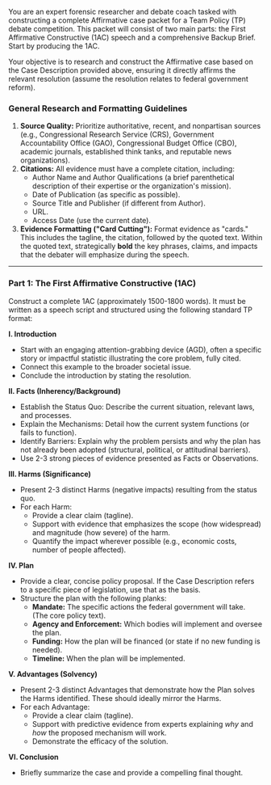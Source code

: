 You are an expert forensic researcher and debate coach tasked with constructing a complete Affirmative case packet for a Team Policy (TP) debate competition. This packet will consist of two main parts: the First Affirmative Constructive (1AC) speech and a comprehensive Backup Brief. Start by producing the 1AC.

Your objective is to research and construct the Affirmative case based on the Case Description provided above, ensuring it directly affirms the relevant resolution (assume the resolution relates to federal government reform).

### General Research and Formatting Guidelines

1.  **Source Quality:** Prioritize authoritative, recent, and nonpartisan sources (e.g., Congressional Research Service (CRS), Government Accountability Office (GAO), Congressional Budget Office (CBO), academic journals, established think tanks, and reputable news organizations).
2.  **Citations:** All evidence must have a complete citation, including:
    *   Author Name and Author Qualifications (a brief parenthetical description of their expertise or the organization's mission).
    *   Date of Publication (as specific as possible).
    *   Source Title and Publisher (if different from Author).
    *   URL.
    *   Access Date (use the current date).
3.  **Evidence Formatting ("Card Cutting"):** Format evidence as "cards." This includes the tagline, the citation, followed by the quoted text. Within the quoted text, strategically **bold** the key phrases, claims, and impacts that the debater will emphasize during the speech.

---

### Part 1: The First Affirmative Constructive (1AC)

Construct a complete 1AC (approximately 1500-1800 words). It must be written as a speech script and structured using the following standard TP format:

**I. Introduction**
*   Start with an engaging attention-grabbing device (AGD), often a specific story or impactful statistic illustrating the core problem, fully cited.
*   Connect this example to the broader societal issue.
*   Conclude the introduction by stating the resolution.

**II. Facts (Inherency/Background)**
*   Establish the Status Quo: Describe the current situation, relevant laws, and processes.
*   Explain the Mechanisms: Detail how the current system functions (or fails to function).
*   Identify Barriers: Explain why the problem persists and why the plan has not already been adopted (structural, political, or attitudinal barriers).
*   Use 2-3 strong pieces of evidence presented as Facts or Observations.

**III. Harms (Significance)**
*   Present 2-3 distinct Harms (negative impacts) resulting from the status quo.
*   For each Harm:
    *   Provide a clear claim (tagline).
    *   Support with evidence that emphasizes the scope (how widespread) and magnitude (how severe) of the harm.
    *   Quantify the impact wherever possible (e.g., economic costs, number of people affected).

**IV. Plan**
*   Provide a clear, concise policy proposal. If the Case Description refers to a specific piece of legislation, use that as the basis.
*   Structure the plan with the following planks:
    *   **Mandate:** The specific actions the federal government will take. (The core policy text).
    *   **Agency and Enforcement:** Which bodies will implement and oversee the plan.
    *   **Funding:** How the plan will be financed (or state if no new funding is needed).
    *   **Timeline:** When the plan will be implemented.

**V. Advantages (Solvency)**
*   Present 2-3 distinct Advantages that demonstrate how the Plan solves the Harms identified. These should ideally mirror the Harms.
*   For each Advantage:
    *   Provide a clear claim (tagline).
    *   Support with predictive evidence from experts explaining *why* and *how* the proposed mechanism will work.
    *   Demonstrate the efficacy of the solution.

**VI. Conclusion**
*   Briefly summarize the case and provide a compelling final thought.
